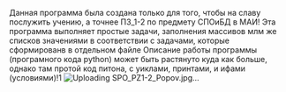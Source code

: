 Данная программа была создана только для того, чтобы на славу послужить учению, а точнее ПЗ_1-2 по предмету СПОиБД в МАИ!
Эта программа выполняет простые задачи, заполнения массивов млм же списков значениями в соответствии с задачами, которые сформированв в отдельном файле
Описание работы программы (програмного кода python) может быть растянуто куда как больше, однако там протой код питона, с уиклами, принтами, и ифами (условиями)!1
![Uploading SPO_PZ1-2_Popov.jpg…]()
